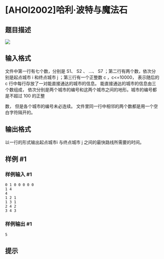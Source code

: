 # [AHOI2002]哈利·波特与魔法石

## 题目描述

![](https://cdn.luogu.com.cn/upload/pic/1681.png)


## 输入格式

文件中第一行有七个数，分别是 S1、 S2 、 …、 S7 ；第二行有两个数，依次分别是起点城市 i 和终点城市 j ；第三行有一个正整数 c ，c<=10000， 表示随后的 c 行中每行存放了一对能直接通达的城市的信息。 能直接通达的城市的信息由三个数组成， 依次分别是两个城市的编号和这两个城市之间的地形。城市的编号都是不超过 100 的正整

数， 但是各个城市的编号未必连续。 文件里同一行中相邻的两个数都是用一个空白字符隔开的。


## 输出格式

以一行的形式输出起点城市i 与终点城市 j 之间的最快路线所需要的时间。


## 样例 #1

### 样例输入 #1
```
0 1 0 0 0 0 0
1 4
4
1 2 1
1 3 1
2 4 2
3 4 3
```

### 样例输出 #1

```
5
```

## 提示



